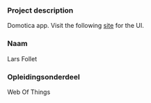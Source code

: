 ### Project description

Domotica app.
Visit the following [site](https://larsfoll.github.io/) for the UI.

### Naam

Lars Follet

### Opleidingsonderdeel

Web Of Things
